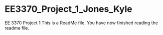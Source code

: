 # EE3370_Project_1_Jones_Kyle
EE 3370 Project 1
This is a ReadMe file.
You have now finished reading the readme file.
